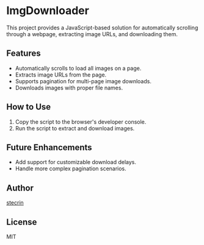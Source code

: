 # ImgDownloader

This project provides a JavaScript-based solution for automatically scrolling through a webpage, extracting image URLs, and downloading them. 

## Features
- Automatically scrolls to load all images on a page.
- Extracts image URLs from the page.
- Supports pagination for multi-page image downloads.
- Downloads images with proper file names.

## How to Use
1. Copy the script to the browser's developer console.
2. Run the script to extract and download images.

## Future Enhancements
- Add support for customizable download delays.
- Handle more complex pagination scenarios.

## Author
[stecrin](https://github.com/stecrin)

## License
MIT

